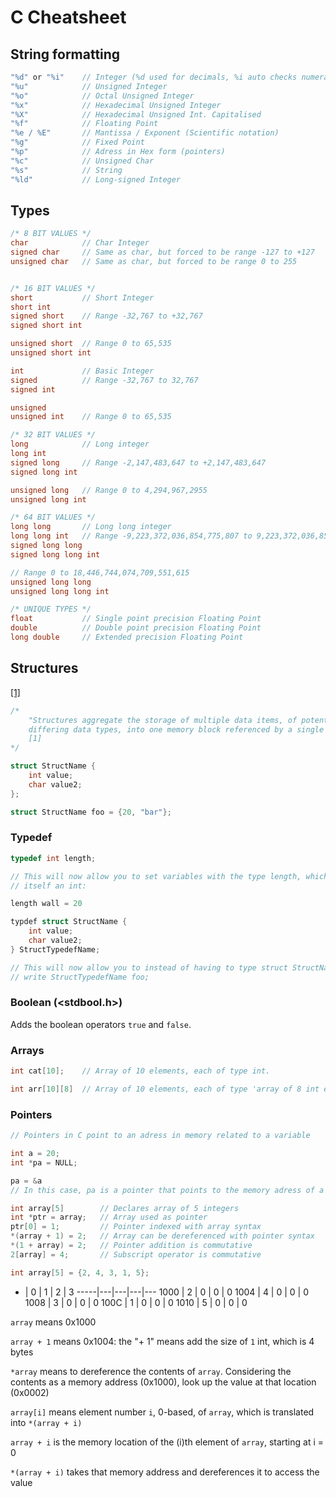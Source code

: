 # C Cheatsheet

## String formatting

```c
"%d" or "%i"    // Integer (%d used for decimals, %i auto checks numeral system)
"%u"            // Unsigned Integer
"%o"            // Octal Unsigned Integer
"%x"            // Hexadecimal Unsigned Integer
"%X"            // Hexadecimal Unsigned Int. Capitalised
"%f"            // Floating Point
"%e / %E"       // Mantissa / Exponent (Scientific notation)
"%g"            // Fixed Point
"%p"            // Adress in Hex form (pointers)
"%c"            // Unsigned Char
"%s"            // String
"%ld"           // Long-signed Integer
```

## Types

```c
/* 8 BIT VALUES */
char            // Char Integer
signed char     // Same as char, but forced to be range -127 to +127
unsigned char   // Same as char, but forced to be range 0 to 255


/* 16 BIT VALUES */
short           // Short Integer
short int
signed short    // Range -32,767 to +32,767
signed short int

unsigned short  // Range 0 to 65,535
unsigned short int

int             // Basic Integer 
signed          // Range -32,767 to 32,767
signed int

unsigned
unsigned int    // Range 0 to 65,535

/* 32 BIT VALUES */
long            // Long integer
long int
signed long     // Range -2,147,483,647 to +2,147,483,647
signed long int

unsigned long   // Range 0 to 4,294,967,2955
unsigned long int

/* 64 BIT VALUES */
long long       // Long long integer 
long long int   // Range -9,223,372,036,854,775,807 to 9,223,372,036,854,775,807
signed long long
signed long long int

// Range 0 to 18,446,744,074,709,551,615
unsigned long long
unsigned long long int

/* UNIQUE TYPES */
float           // Single point precision Floating Point
double          // Double point precision Floating Point
long double     // Extended precision Floating Point
```

## Structures

[[1]](https://en.wikipedia.org/wiki/C_data_types#Structures)

```c
/*
    "Structures aggregate the storage of multiple data items, of potentially 
    differing data types, into one memory block referenced by a single variable.
    [1]
*/

struct StructName {
    int value;
    char value2;
};

struct StructName foo = {20, "bar"};
```

### Typedef

```c
typedef int length;

// This will now allow you to set variables with the type length, which is 
// itself an int:

length wall = 20

typdef struct StructName {
    int value;
    char value2;
} StructTypedefName;

// This will now allow you to instead of having to type struct StructName foo,
// write StructTypedefName foo;
```

### Boolean (<stdbool.h>)

Adds the boolean operators `true` and `false`.

### Arrays

```c
int cat[10];    // Array of 10 elements, each of type int.

int arr[10][8]  // Array of 10 elements, each of type 'array of 8 int elements'
```

### Pointers

```c
// Pointers in C point to an adress in memory related to a variable

int a = 20;
int *pa = NULL;

pa = &a
// In this case, pa is a pointer that points to the memory adress of a

int array[5]        // Declares array of 5 integers
int *ptr = array;   // Array used as pointer
ptr[0] = 1;         // Pointer indexed with array syntax
*(array + 1) = 2;   // Array can be dereferenced with pointer syntax
*(1 + array) = 2;   // Pointer addition is commutative
2[array] = 4;       // Subscript operator is commutative
```

```c
int array[5] = {2, 4, 3, 1, 5};
```

*    | 0 | 1 | 2 | 3 
-----|---|---|---|---
1000 | 2 | 0 | 0 | 0
1004 | 4 | 0 | 0 | 0 
1008 | 3 | 0 | 0 | 0 
100C | 1 | 0 | 0 | 0 
1010 | 5 | 0 | 0 | 0 

`array` means 0x1000

`array + 1` means 0x1004: the "+ 1" means add the size of `1` int, which is 4 
bytes

`*array` means to dereference the contents of `array`. Considering the contents
as a memory address (0x1000), look up the value at that location (0x0002)

`array[i]` means element number `i`, 0-based, of `array`, which is translated 
into `*(array + i)`

`array + i` is the memory location of the (i)th element of `array`, starting at
i = 0

`*(array + i)` takes that memory address and dereferences it to access the value
